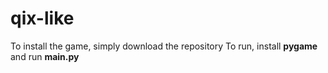 # qix-like
To install the game, simply download the repository
To run, install **pygame** and run **main.py**
